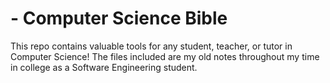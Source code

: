 # - Computer Science Bible

This repo contains valuable tools for any student, teacher, or tutor in Computer Science! The files included are my old notes throughout my time in college as a Software Engineering student.
